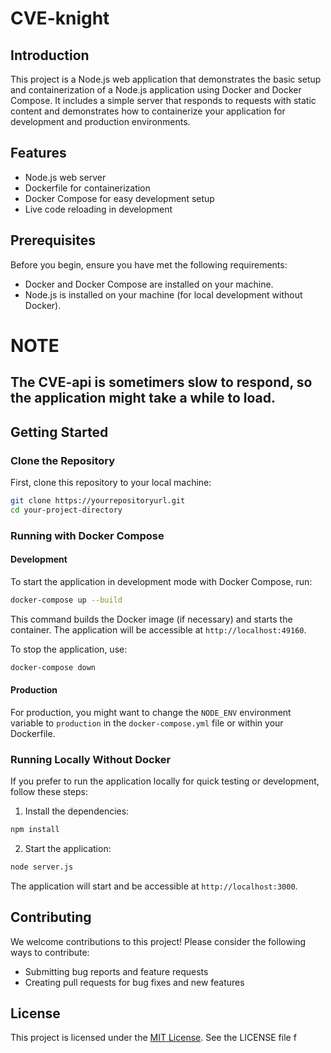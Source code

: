 # CVE-knight

## Introduction
This project is a Node.js web application that demonstrates the basic setup and containerization of a Node.js application using Docker and Docker Compose. It includes a simple server that responds to requests with static content and demonstrates how to containerize your application for development and production environments.

## Features
- Node.js web server
- Dockerfile for containerization
- Docker Compose for easy development setup
- Live code reloading in development

## Prerequisites
Before you begin, ensure you have met the following requirements:
- Docker and Docker Compose are installed on your machine.
- Node.js is installed on your machine (for local development without Docker).

# NOTE
## The CVE-api is sometimers slow to respond, so the application might take a while to load.


## Getting Started

### Clone the Repository
First, clone this repository to your local machine:
```bash	
git clone https://yourrepositoryurl.git
cd your-project-directory
````

### Running with Docker Compose

#### Development
To start the application in development mode with Docker Compose, run:
```bash	
docker-compose up --build
````	

This command builds the Docker image (if necessary) and starts the container. The application will be accessible at `http://localhost:49160`.

To stop the application, use:
```bash	
docker-compose down
````
#### Production
For production, you might want to change the `NODE_ENV` environment variable to `production` in the `docker-compose.yml` file or within your Dockerfile.

### Running Locally Without Docker
If you prefer to run the application locally for quick testing or development, follow these steps:

1. Install the dependencies:
````bash	
npm install
````

2. Start the application:
````bash
node server.js
````

The application will start and be accessible at `http://localhost:3000`.

## Contributing
We welcome contributions to this project! Please consider the following ways to contribute:
- Submitting bug reports and feature requests
- Creating pull requests for bug fixes and new features

## License
This project is licensed under the [MIT License](LICENSE.md). See the LICENSE file f
